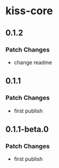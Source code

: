 # kiss-core

## 0.1.2

### Patch Changes

-   change readme

## 0.1.1

### Patch Changes

-   first publish

## 0.1.1-beta.0

### Patch Changes

-   first publish
